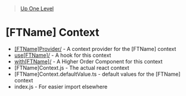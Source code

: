 > [Up One Level](../readme.md)

# [FTName] Context

<Purpose>

- [[FTName]Provider/]([FTName]Provider/readme.md) - A context provider for the [FTName] context
- [use[FTName]/](use[FTName]/readme.md) - A hook for this context
- [with[FTName]/](with[FTName]/readme.md) - A Higher Order Component for this context
- [FTName]Context.js - The actual react context
- [FTName]Context.defaultValue.ts - default values for the [FTName] context
- index.js - For easier import elsewhere